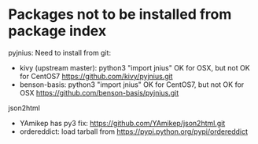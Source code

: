 Packages not to be installed from package index
===============================================

pyjnius: Need to install from git:
* kivy (upstream master): python3 "import jnius" OK for OSX, but not OK for CentOS7
    https://github.com/kivy/pyjnius.git
* benson-basis: python3 "import jnius" OK for CentOS7, but not OK for OSX
    https://github.com/benson-basis/pyjnius.git

json2html
* YAmikep has py3 fix:
    https://github.com/YAmikep/json2html.git
* ordereddict:
    load tarball from https://pypi.python.org/pypi/ordereddict
